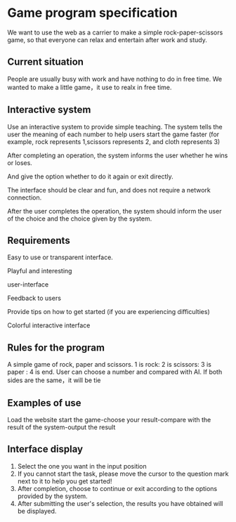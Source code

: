 # Game program specification                               

We want to use the web as a carrier to make a simple rock-paper-scissors game, so that everyone can relax and entertain after work and study.    


## Current situation
People are usually busy with work and have nothing to do in free time.
We wanted to make a little game，it use to realx in free time.

## Interactive system  

                                    
Use an interactive system to provide simple teaching. The system tells the user the meaning of each number to help users start the game faster (for example, rock represents 1,scissors represents 2, and cloth represents 3)
            
After completing an operation, the system informs the user whether he wins or loses.
             
And give the option whether to do it again or exit directly.
            
The interface should be clear and fun, and does not require a network connection.
                    
After the user completes the operation, the system should inform the user of the choice and the choice given by the system.

## Requirements                                                  

  
Easy to use or transparent interface.
                     
Playful and interesting 
             
user-interface
              
Feedback to users
                
Provide tips on how to get started (if you are experiencing difficulties)
               
Colorful interactive interface

## Rules for the program
A simple game of rock, paper and scissors.
1 is rock:  2 is scissors:  3 is paper :  4 is end.
User can choose a number and compared with AI.
If both sides are the same，it will be tie

## Examples of use             

Load the website start the game-choose your result-compare with the result of the system-output the result

## Interface display           
                               
                
1. Select the one you want in the input position                                                    
2. If you cannot start the task, please move the cursor to the question mark next to it to help you get started!                                                     
3. After completion, choose to continue or exit according to the options provided by the system.                                            
4. After submitting the user's selection, the results you have obtained will be displayed. 
